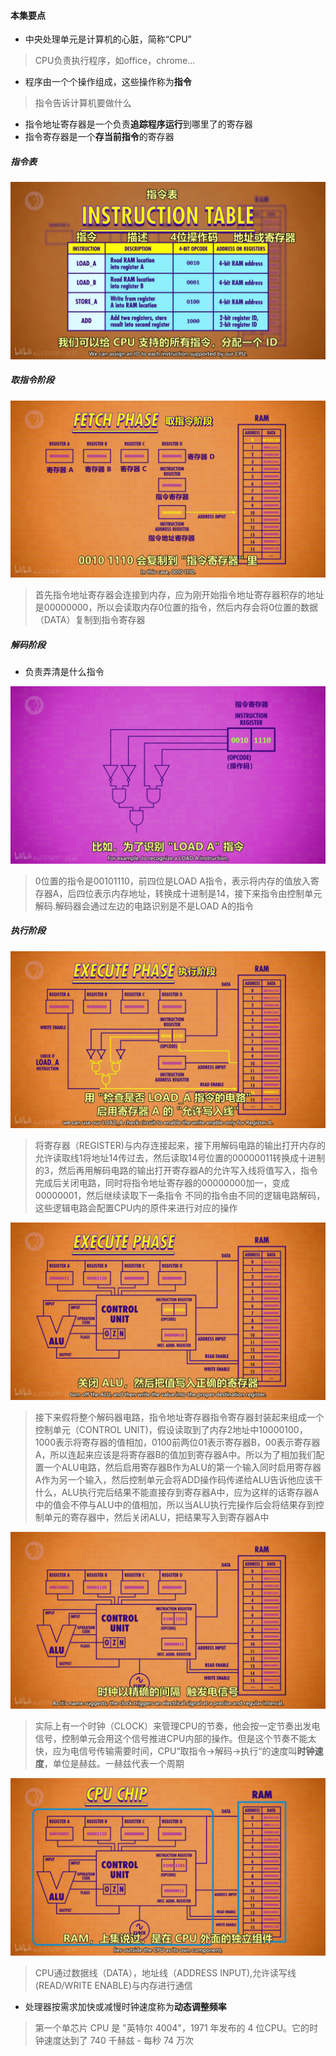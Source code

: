 #### 本集要点

* 中央处理单元是计算机的心脏，简称“CPU”
> CPU负责执行程序，如office，chrome...
* 程序由一个个操作组成，这些操作称为**指令**
> 指令告诉计算机要做什么
* 指令地址寄存器是一个负责**追踪程序运行**到哪里了的寄存器
* 指令寄存器是一个**存当前指令**的寄存器

##### 指令表
![指令表](../images/instruction-table.jpg)

##### 取指令阶段
![取指令阶段](../images/fetch-phase.jpg)
> 首先指令地址寄存器会连接到内存，应为刚开始指令地址寄存器积存的地址是00000000，所以会读取内存0位置的指令，然后内存会将0位置的数据（DATA）复制到指令寄存器

##### 解码阶段
* 负责弄清是什么指令

![解码阶段](../images/decode.jpg)
> 0位置的指令是00101110，前四位是LOAD A指令，表示将内存的值放入寄存器A，后四位表示内存地址，转换成十进制是14，接下来指令由控制单元解码.解码器会通过左边的电路识别是不是LOAD A的指令

##### 执行阶段
![执行阶段](../images/execute-phash.jpg)
> 将寄存器（REGISTER)与内存连接起来，接下用解码电路的输出打开内存的允许读取线1将地址14传过去，然后读取14号位置的00000011转换成十进制的3，然后再用解码电路的输出打开寄存器A的允许写入线将值写入，指令完成后关闭电路，同时将指令地址寄存器的00000000加一，变成00000001，然后继续读取下一条指令
>不同的指令由不同的逻辑电路解码，这些逻辑电路会配置CPU内的原件来进行对应的操作

![执行阶段](../images/execute-phash1.jpg)
>接下来假将整个解码器电路，指令地址寄存器指令寄存器封装起来组成一个控制单元（CONTROL UNIT)，假设读取到了内存2地址中10000100，1000表示将寄存器的值相加，0100前两位01表示寄存器B，00表示寄存器A，所以连起来应该是将寄存器B的值加到寄存器A中。所以为了相加我们配置一个ALU电路，然后启用寄存器B作为ALU的第一个输入同时启用寄存器A作为另一个输入，然后控制单元会将ADD操作码传递给ALU告诉他应该干什么，ALU执行完后结果不能直接存到寄存器A中，应为这样的话寄存器A中的值会不停与ALU中的值相加，所以当ALU执行完操作后会将结果存到控制单元的寄存器中，然后关闭ALU，把结果写入到寄存器A中

![执行阶段](../images/execute-phash2.jpg)
>实际上有一个时钟（CLOCK）来管理CPU的节奏，他会按一定节奏出发电信号，控制单元会用这个信号推进CPU内部的操作。但是这个节奏不能太快，应为电信号传输需要时间，CPU“取指令→解码→执行“的速度叫**时钟速度**，单位是赫兹。一赫兹代表一个周期


![执行阶段](../images/execute-phash3.jpg)
>CPU通过数据线（DATA），地址线（ADDRESS INPUT),允许读写线(READ/WRITE ENABLE)与内存进行通信

* 处理器按需求加快或减慢时钟速度称为**动态调整频率**
> 第一个单芯片 CPU 是 "英特尔 4004"，1971 年发布的 4 位CPU。它的时钟速度达到了 740 千赫兹 - 每秒 74 万次

